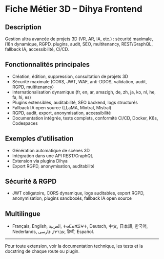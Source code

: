 # Fiche Métier 3D – Dihya Frontend

## Description
Gestion ultra avancée de projets 3D (VR, AR, IA, etc.) : sécurité maximale, i18n dynamique, RGPD, plugins, audit, SEO, multitenancy, REST/GraphQL, fallback IA, accessibilité, CI/CD.

## Fonctionnalités principales
- Création, édition, suppression, consultation de projets 3D
- Sécurité maximale (CORS, JWT, WAF, anti-DDOS, validation, audit, RGPD, multitenancy)
- Internationalisation dynamique (fr, en, ar, amazigh, de, zh, ja, ko, nl, he, fa, hi, es)
- Plugins extensibles, auditabilité, SEO backend, logs structurés
- Fallback IA open source (LLaMA, Mixtral, Mistral)
- RGPD, audit, export, anonymisation, accessibilité
- Documentation intégrée, tests complets, conformité CI/CD, Docker, K8s, Codespaces

## Exemples d’utilisation
- Génération automatique de scènes 3D
- Intégration dans une API REST/GraphQL
- Extension via plugins Dihya
- Export RGPD, anonymisation, auditabilité

## Sécurité & RGPD
- JWT obligatoire, CORS dynamique, logs auditables, export RGPD, anonymisation, plugins sandboxés, fallback IA open source

## Multilingue
- Français, English, العربية, ⵜⴰⵎⴰⵣⵉⵖⵜ, Deutsch, 中文, 日本語, 한국어, Nederlands, עברית, فارسی, हिन्दी, Español.

---

Pour toute extension, voir la documentation technique, les tests et la docstring de chaque route ou plugin.
